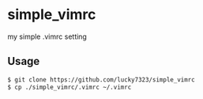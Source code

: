 # simple_vimrc
my simple .vimrc setting

## Usage
```sh
$ git clone https://github.com/lucky7323/simple_vimrc
$ cp ./simple_vimrc/.vimrc ~/.vimrc
```
